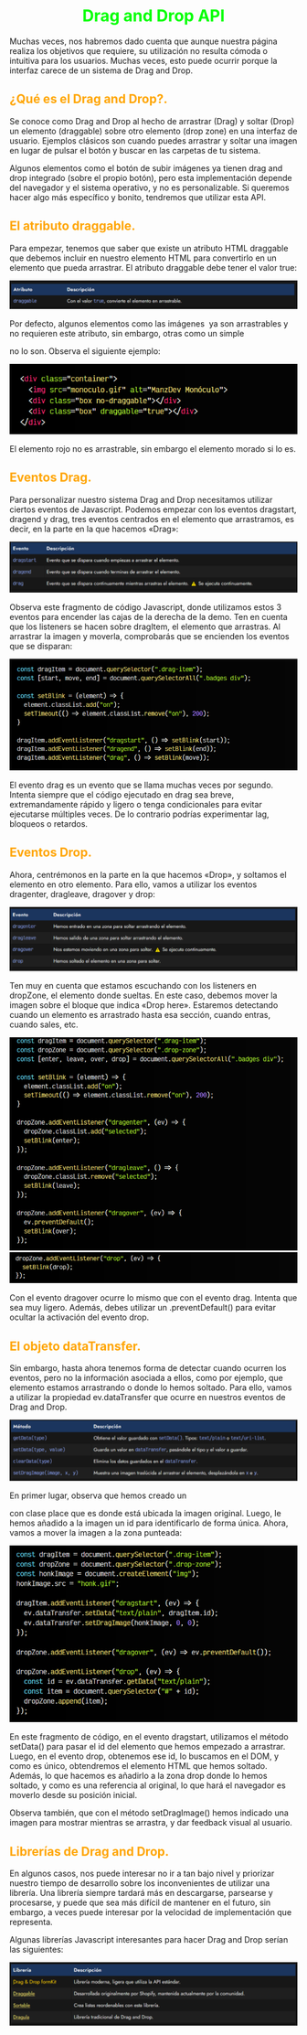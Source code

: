 # <span style="color:lime"><center>Drag and Drop API</center></span>

Muchas veces, nos habremos dado cuenta que aunque nuestra página realiza los objetivos que requiere, su utilización no resulta cómoda o intuitiva para los usuarios. Muchas veces, esto puede ocurrir porque la interfaz carece de un sistema de Drag and Drop.

## <span style="color:orange">¿Qué es el Drag and Drop?.</span>
Se conoce como Drag and Drop al hecho de arrastrar (Drag) y soltar (Drop) un elemento (draggable) sobre otro elemento (drop zone) en una interfaz de usuario. Ejemplos clásicos son cuando puedes arrastrar y soltar una imagen en lugar de pulsar el botón y buscar en las carpetas de tu sistema.

Algunos elementos como el botón de subir imágenes ya tienen drag and drop integrado (sobre el propio botón), pero esta implementación depende del navegador y el sistema operativo, y no es personalizable. Si queremos hacer algo más específico y bonito, tendremos que utilizar esta API.

## <span style="color:orange">El atributo draggable.</span>
Para empezar, tenemos que saber que existe un atributo HTML draggable que debemos incluir en nuestro elemento HTML para convertirlo en un elemento que pueda arrastrar. El atributo draggable debe tener el valor true:

![alt text](./imagenes-drag-and-drop-api/image.png)

Por defecto, algunos elementos como las imágenes <img> ya son arrastrables y no requieren este atributo, sin embargo, otras como un simple <div> no lo son. Observa el siguiente ejemplo:

![alt text](./imagenes-drag-and-drop-api/image-1.png)

El elemento rojo no es arrastrable, sin embargo el elemento morado si lo es.

## <span style="color:orange">Eventos Drag.</span>
Para personalizar nuestro sistema Drag and Drop necesitamos utilizar ciertos eventos de Javascript. Podemos empezar con los eventos dragstart, dragend y drag, tres eventos centrados en el elemento que arrastramos, es decir, en la parte en la que hacemos «Drag»:

![alt text](./imagenes-drag-and-drop-api/image-2.png)

Observa este fragmento de código Javascript, donde utilizamos estos 3 eventos para encender las cajas de la derecha de la demo. Ten en cuenta que los listeners se hacen sobre dragItem, el elemento que arrastras. Al arrastrar la imagen y moverla, comprobarás que se encienden los eventos que se disparan:

![alt text](./imagenes-drag-and-drop-api/image-3.png)

El evento drag es un evento que se llama muchas veces por segundo. Intenta siempre que el código ejecutado en drag sea breve, extremandamente rápido y ligero o tenga condicionales para evitar ejecutarse múltiples veces. De lo contrario podrías experimentar lag, bloqueos o retardos.

## <span style="color:orange">Eventos Drop.</span>
Ahora, centrémonos en la parte en la que hacemos «Drop», y soltamos el elemento en otro elemento. Para ello, vamos a utilizar los eventos dragenter, dragleave, dragover y drop:

![alt text](./imagenes-drag-and-drop-api/image-4.png)

Ten muy en cuenta que estamos escuchando con los listeners en dropZone, el elemento donde sueltas. En este caso, debemos mover la imagen sobre el bloque que indica «Drop here». Estaremos detectando cuando un elemento es arrastrado hasta esa sección, cuando entras, cuando sales, etc.

![alt text](./imagenes-drag-and-drop-api/image-5.png)
![alt text](./imagenes-drag-and-drop-api/image-6.png)

Con el evento dragover ocurre lo mismo que con el evento drag. Intenta que sea muy ligero. Además, debes utilizar un .preventDefault() para evitar ocultar la activación del evento drop.

## <span style="color:orange">El objeto dataTransfer.</span>
Sin embargo, hasta ahora tenemos forma de detectar cuando ocurren los eventos, pero no la información asociada a ellos, como por ejemplo, que elemento estamos arrastrando o donde lo hemos soltado. Para ello, vamos a utilizar la propiedad ev.dataTransfer que ocurre en nuestros eventos de Drag and Drop.

![alt text](./imagenes-drag-and-drop-api/image-7.png)

En primer lugar, observa que hemos creado un <div> con clase place que es donde está ubicada la imagen original. Luego, le hemos añadido a la imagen un id para identificarlo de forma única. Ahora, vamos a mover la imagen a la zona punteada:

![alt text](./imagenes-drag-and-drop-api/image-8.png)

En este fragmento de código, en el evento dragstart, utilizamos el método setData() para pasar el id del elemento que hemos empezado a arrastrar. Luego, en el evento drop, obtenemos ese id, lo buscamos en el DOM, y como es único, obtendremos el elemento HTML que hemos soltado. Además, lo que hacemos es añadirlo a la zona drop donde lo hemos soltado, y como es una referencia al original, lo que hará el navegador es moverlo desde su posición inicial.

Observa también, que con el método setDragImage() hemos indicado una imagen para mostrar mientras se arrastra, y dar feedback visual al usuario.

## <span style="color:orange">Librerías de Drag and Drop.</span>
En algunos casos, nos puede interesar no ir a tan bajo nivel y priorizar nuestro tiempo de desarrollo sobre los inconvenientes de utilizar una librería. Una librería siempre tardará más en descargarse, parsearse y procesarse, y puede que sea más difícil de mantener en el futuro, sin embargo, a veces puede interesar por la velocidad de implementación que representa.

Algunas librerías Javascript interesantes para hacer Drag and Drop serían las siguientes:

![alt text](./imagenes-drag-and-drop-api/image-9.png)


